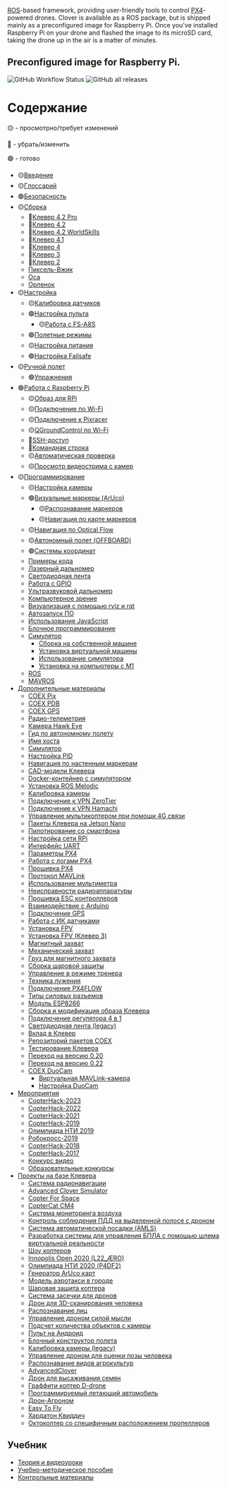 [ROS](https://www.ros.org)-based framework, providing user-friendly tools to control [PX4](https://px4.io)-powered drones. Clover is available as a ROS package, but is shipped mainly as a preconfigured image for Raspberry Pi. Once you've installed Raspberry Pi on your drone and flashed the image to its microSD card, taking the drone up in the air is a matter of minutes.

## Preconfigured image for Raspberry Pi.

![GitHub Workflow Status](https://img.shields.io/github/actions/workflow/status/CopterExpress/clover/build-image.yaml?branch=master)
![GitHub all releases](https://img.shields.io/github/downloads/CopterExpress/clover/total)

# Содержание

🟡 - просмотрно/требует изменений

🔴 - убрать/изменить

🟢 - готово

* 🟡[Введение](docs/ru/README.md)
* 🟡[Глоссарий](docs/ru/glossary.md)
* 🟢[Безопасность](docs/ru/safety.md)
* 🟡[Сборка](docs/ru/assembly.md)
  * 🔴[Клевер 4.2 Pro](docs/ru/assemble_4_2_pro.md)
  * 🔴[Клевер 4.2](docs/ru/assemble_4_2.md)
  * 🔴[Клевер 4.2 WorldSkills](docs/ru/assemble_4_2_ws.md)
  * 🔴[Клевер 4.1](docs/ru/assemble_4_1.md)
  * 🔴[Клевер 4](docs/ru/assemble_4.md)
  * 🔴[Клевер 3](docs/ru/assemble_3.md)
  * 🔴[Клевер 2](docs/ru/assemble_2.md)
  * [Пиксель-Вжик]()
  * [Оса]()
  * [Орленок]()
* 🟡[Настройка](docs/ru/setup.md)
  * 🟡[Калибровка датчиков](docs/ru/calibration.md)
  * 🟢[Настройка пульта](docs/ru/radio.md)
    * 🟡[Работа с FS-A8S](docs/ru/rc_flysky_a8s.md)
  * 🟢[Полетные режимы](docs/ru/modes.md)
  * 🟡[Настройка питания](docs/ru/power.md)
  * 🟢[Настройка Failsafe](docs/ru/failsafe.md)
* 🟡[Ручной полет](docs/ru/flight.md)
  * 🟢[Упражнения](docs/ru/flight_exercises.md)
* 🟢[Работа с Raspberry Pi](docs/ru/raspberry.md)
  * 🟡[Образ для RPi](docs/ru/image.md)
  * 🟡[Подключение по Wi-Fi](docs/ru/wifi.md)
  * 🟡[Подключение к Pixracer](docs/ru/connection.md)
  * 🟡[QGroundControl по Wi-Fi](docs/ru/gcs_bridge.md)
  * 🔴[SSH-доступ](docs/ru/ssh.md)
  * 🔴[Командная строка](docs/ru/cli.md)
  * 🟡[Автоматическая проверка](docs/ru/selfcheck.md)
  * 🟡[Просмотр видеострима с камер](docs/ru/web_video_server.md)
* 🟡[Программирование](docs/ru/programming.md)
  * 🟡[Настройка камеры](docs/ru/camera_setup.md)
  * 🟢[Визуальные маркеры (ArUco)](docs/ru/aruco.md)
    * 🟡[Распознавание маркеров](docs/ru/aruco_marker.md)
    * 🟡[Навигация по карте маркеров](docs/ru/aruco_map.md)
  * 🟡[Навигация по Optical Flow](docs/ru/optical_flow.md)
  * 🟡[Автономный полет (OFFBOARD)](docs/ru/simple_offboard.md)
  * 🟢[Системы координат](docs/ru/frames.md)
  * [Примеры кода](docs/ru/snippets.md)
  * [Лазерный дальномер](docs/ru/laser.md)
  * [Светодиодная лента](docs/ru/leds.md)
  * [Работа с GPIO](docs/ru/gpio.md)
  * [Ультразвуковой дальномер](docs/ru/sonar.md)
  * [Компьютерное зрение](docs/ru/camera.md)
  * [Визуализация с помощью rviz и rqt](docs/ru/rviz.md)
  * [Автозапуск ПО](docs/ru/autolaunch.md)
  * [Использование JavaScript](docs/ru/javascript.md)
  * [Блочное программирование](docs/ru/blocks.md)
  * [Симулятор](docs/ru/simulation.md)
    * [Сборка на собственной машине](docs/ru/simulation_native.md)
    * [Установка виртуальной машины](docs/ru/simulation_vm.md)
    * [Использование симулятора](docs/ru/simulation_usage.md)
    * [Установка на компьютеры c M1](docs/ru/simulation_m1.md)
  * [ROS](docs/ru/ros.md)
  * [MAVROS](docs/ru/mavros.md)
* [Дополнительные материалы](docs/ru/supplementary.md)
  * [COEX Pix](docs/ru/coex_pix.md)
  * [COEX PDB](docs/ru/coex_pdb.md)
  * [COEX GPS](docs/ru/coex_gps.md)
  * [Радио-телеметрия](docs/ru/radio_telemetry.md)
  * [Камера Hawk Eye](docs/ru/hawk_eye.md)
  * [Гид по автономному полету](docs/ru/auto_setup.md)
  * [Имя хоста](docs/ru/hostname.md)
  * [Симулятор](docs/ru/sitl.md)
  * [Настройка PID](docs/ru/pid_tuning.md)
  * [Навигация по настенным маркерам](docs/ru/wall_aruco.md)
  * [CAD-модели Клевера](docs/ru/models.md)
  * [Docker-контейнер с симулятором](docs/ru/sitl_docker.md)
  * [Установка ROS Melodic](docs/ru/ros-install.md)
  * [Калибровка камеры](docs/ru/camera_calibration.md)
  * [Подключение к VPN ZeroTier](docs/ru/zerotier_vpn.md)
  * [Подключение к VPN Hamachi](docs/ru/hamachi_vpn.md)
  * [Управление мультикоптером при помощи 4G связи](docs/ru/4g.md)
  * [Пакеты Клевера на Jetson Nano](docs/ru/jetson_nano.md)
  * [Пилотирование со смартфона](docs/ru/rc.md)
  * [Настройка сети RPi](docs/ru/network.md)
  * [Интерфейс UART](docs/ru/uart.md)
  * [Параметры PX4](docs/ru/parameters.md)
  * [Работа с логами PX4](docs/ru/flight_logs.md)
  * [Прошивка PX4](docs/ru/firmware.md)
  * [Протокол MAVLink](docs/ru/mavlink.md)
  * [Использование мультиметра](docs/ru/test_connection.md)
  * [Неисправности радиоаппаратуры](docs/ru/radioerrors.md)
  * [Прошивка ESC контроллеров](docs/ru/esc_firmware.md)
  * [Взаимодействие с Arduino](docs/ru/arduino.md)
  * [Подключение GPS](docs/ru/gps.md)
  * [Работа с ИК датчиками](docs/ru/ir_sensors.md)
  * [Установка FPV](docs/ru/fpv_clover_4_2.md)
  * [Установка FPV (Клевер 3)](docs/ru/fpv.md)
  * [Магнитный захват](docs/ru/magnetic_grip.md)
  * [Механический захват](docs/ru/mechanical_grip.md)
  * [Груз для магнитного захвата](docs/ru/magnetic_grip_load.md)
  * [Сборка шаровой защиты](docs/ru/sphere_guard.md)
  * [Управление в режиме тренера](docs/ru/trainer_mode.md)
  * [Техника лужения](docs/ru/tinning.md)
  * [Подключение PX4FLOW](docs/ru/px4flow.md)
  * [Типы силовых разъемов](docs/ru/connectortypes.md)
  * [Модуль ESP8266](docs/ru/esp8266_bridge.md)
  * [Сборка и модификация образа Клевера](docs/ru/image_building.md)
  * [Подключение регулятора 4 в 1](docs/ru/4in1.md)
  * [Светодиодная лента (legacy)](docs/ru/leds_old.md)
  * [Вклад в Клевер](docs/ru/contributing.md)
  * [Репозиторий пакетов COEX](docs/ru/packages.md)
  * [Тестирование Клевера](docs/ru/testing.md)
  * [Переход на версию 0.20](docs/ru/migrate20.md)
  * [Переход на версию 0.22](docs/ru/migrate22.md)
  * [COEX DuoCam](docs/ru/duocam.md)
    * [Виртуальная MAVLink-камера](docs/ru/duocam_mavlink.md)
    * [Настройка DuoCam](docs/ru/duocam_setup.md)
* [Мероприятия](docs/ru/events.md)
  * [CopterHack-2023](docs/ru/copterhack2023.md)
  * [CopterHack-2022](docs/ru/copterhack2022.md)
  * [CopterHack-2021](docs/ru/copterhack2021.md)
  * [CopterHack-2019](docs/ru/copterhack2019.md)
  * [Олимпиада НТИ 2019](docs/ru/nti2019.md)
  * [Робокросс-2019](docs/ru/robocross2019.md)
  * [CopterHack-2018](docs/ru/copterhack2018.md)
  * [CopterHack-2017](docs/ru/copterhack2017.md)
  * [Конкурс видео](docs/ru/video_contest.md)
  * [Образовательные конкурсы](docs/ru/educational_contests.md)
* [Проекты на базе Клевера](docs/ru/projects.md)
  * [Система радионавигации](docs/ru/nav-beacon.md)
  * [Advanced Clover Simulator](docs/ru/advanced_clover_simulator.md)
  * [Copter For Space](docs/ru/c4s.md)
  * [CopterCat CM4](docs/ru/copter_cat.md)
  * [Система мониторинга воздуха](docs/ru/air_monitor.md)
  * [Контроль соблюдения ПДД на выделенной полосе с дроном](docs/ru/lane_control.md)
  * [Система автоматической посадки (AMLS)](docs/ru/amls.md)
  * [Разработка системы для управления БПЛА с помощью шлема виртуальной реальности](docs/ru/remote-control-with-oculusvr.md)
  * [Шоу коптеров](docs/ru/clever-show.md)
  * [Innopolis Open 2020 (L22_ÆRO)](docs/ru/innopolis_open_L22_AERO.md)
  * [Олимпиада НТИ 2020 (P4DF2)](docs/ru/nti2020_p4df2.md)
  * [Генератор ArUco карт](docs/ru/arucogenmap.md)
  * [Модель аэротакси в городе](docs/ru/bigchallenges.md)
  * [Шаровая защита коптера](docs/ru/shield.md)
  * [Система засечки для дронов](docs/ru/race_timing_sys_copterhack.md)
  * [Дрон для 3D-сканирования человека](docs/ru/3dscan.md)
  * [Распознавание лиц](docs/ru/face_recognition.md)
  * [Управление дроном силой мысли](docs/ru/control_emotions.md)
  * [Подсчет количества объектов c камеры](docs/ru/object_counting.md)
  * [Пульт на Андроид](docs/ru/android.md)
  * [Блочный конструктор полета](docs/ru/clever_blocks.md)
  * [Калибровка камеры (legacy)](docs/ru/camera_calib.md)
  * [Управление дроном для оценки позы человека](docs/ru/human_pose_estimation_drone_control.md)
  * [Распознавание видов агрокультур](docs/ru/agriculture.md)
  * [AdvancedClover](docs/ru/advanced_clover.md)
  * [Дрон для высаживания семян](docs/ru/seeding_drone.md)
  * [Граффити коптер D-drone](docs/ru/ddrone.md)
  * [Программируемый летающий автомобиль](docs/ru/zaural_viking.md)
  * [Дрон-Агроном](docs/ru/drone-agronom.md)
  * [Easy To Fly](docs/ru/easytofly.md)
  * [Хардатон Квиддич](docs/ru/hardaton_quidditch.md)
  * [Октокоптер со специфичным расположением пропеллеров](docs/ru/oktazodg.md)

## Учебник

* [Теория и видеоуроки](lessons.md)
* [Учебно-методическое пособие](metod.md)
* [Контрольные материалы](tests.md)
